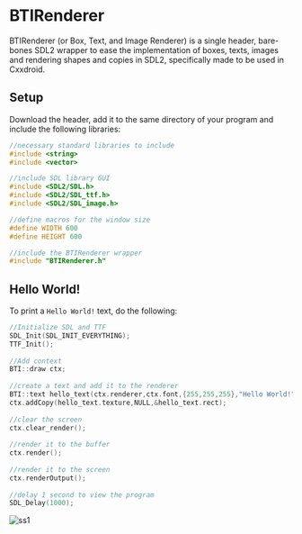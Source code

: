 # BTIRenderer
BTIRenderer (or Box, Text, and Image Renderer) is a single header, bare-bones SDL2 wrapper to ease the implementation of boxes, texts, images and rendering shapes and copies in SDL2, specifically made to be used in Cxxdroid.
## Setup
Download the header, add it to the same directory of your program and include the following libraries:
```cpp
//necessary standard libraries to include
#include <string>
#include <vector>

//include SDL library GUI
#include <SDL2/SDL.h>
#include <SDL2/SDL_ttf.h>
#include <SDL2/SDL_image.h>

//define macros for the window size
#define WIDTH 600
#define HEIGHT 600

//include the BTIRenderer wrapper
#include "BTIRenderer.h"
```

## Hello World!
To print a `Hello World!` text, do the following:
```cpp
//Initialize SDL and TTF
SDL_Init(SDL_INIT_EVERYTHING);
TTF_Init();
	
//Add context
BTI::draw ctx;
	
//create a text and add it to the renderer
BTI::text hello_text(ctx.renderer,ctx.font,{255,255,255},"Hello World!",0,0,3);
ctx.addCopy(hello_text.texture,NULL,&hello_text.rect);
	
//clear the screen
ctx.clear_render();
	
//render it to the buffer
ctx.render();
	
//render it to the screen
ctx.renderOutput();
	
//delay 1 second to view the program
SDL_Delay(1000);

```
![ss1](https://github.com/vonnogadas/BTIRenderer/raw/main/ezgif.com-gif-to-mp4.gif)
